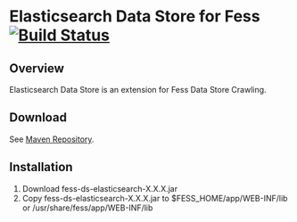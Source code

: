 Elasticsearch Data Store for Fess [![Build Status](https://travis-ci.org/codelibs/fess-ds-elasticsearch.svg?branch=master)](https://travis-ci.org/codelibs/fess-ds-elasticsearch)
==========================

## Overview

Elasticsearch Data Store is an extension for Fess Data Store Crawling.

## Download

See [Maven Repository](http://central.maven.org/maven2/org/codelibs/fess/fess-ds-elasticsearch/).

## Installation

1. Download fess-ds-elasticsearch-X.X.X.jar
2. Copy fess-ds-elasticsearch-X.X.X.jar to $FESS\_HOME/app/WEB-INF/lib or /usr/share/fess/app/WEB-INF/lib

